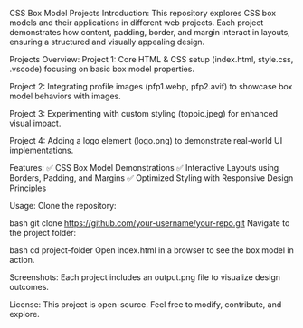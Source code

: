 CSS Box Model Projects
Introduction:
This repository explores CSS box models and their applications in different web projects. Each project demonstrates how content, padding, border, and margin interact in layouts, ensuring a structured and visually appealing design.

Projects Overview:
Project 1: Core HTML & CSS setup (index.html, style.css, .vscode) focusing on basic box model properties.

Project 2: Integrating profile images (pfp1.webp, pfp2.avif) to showcase box model behaviors with images.

Project 3: Experimenting with custom styling (toppic.jpeg) for enhanced visual impact.

Project 4: Adding a logo element (logo.png) to demonstrate real-world UI implementations.

Features:
✅ CSS Box Model Demonstrations ✅ Interactive Layouts using Borders, Padding, and Margins ✅ Optimized Styling with Responsive Design Principles

Usage:
Clone the repository:

bash
git clone https://github.com/your-username/your-repo.git
Navigate to the project folder:

bash
cd project-folder
Open index.html in a browser to see the box model in action.

Screenshots:
Each project includes an output.png file to visualize design outcomes.

License:
This project is open-source. Feel free to modify, contribute, and explore.
